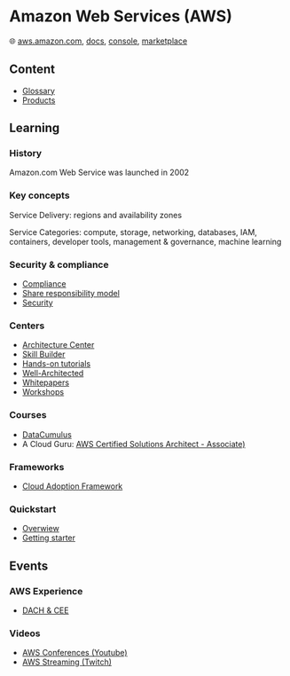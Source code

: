 #  Amazon Web Services (AWS)

🌐 [aws.amazon.com](https://aws.amazon.com/), [docs](https://docs.aws.amazon.com/), [console](https://console.aws.amazon.com/), [marketplace](https://aws.amazon.com/marketplace/)

## Content

* [Glossary](aws-glossary.md)
* [Products](aws-products.md)

## Learning

### History

Amazon.com Web Service was launched in 2002

### Key concepts

Service Delivery: regions and availability zones

Service Categories: compute, storage, networking, databases, IAM, containers, developer tools, management & governance, machine learning

### Security & compliance

* [Compliance](https://aws.amazon.com/compliance/)
* [Share responsibility model](https://aws.amazon.com/compliance/shared-responsibility-model/)
* [Security](https://aws.amazon.com/security/)

### Centers

* [Architecture Center](https://aws.amazon.com/architecture/)
* [Skill Builder](https://skillbuilder.aws/)
* [Hands-on tutorials](https://aws.amazon.com/getting-started/hands-on/)
* [Well-Architected](https://aws.amazon.com/architecture/well-architected/)
* [Whitepapers](https://aws.amazon.com/whitepapers/)
* [Workshops](https://workshops.aws/)

### Courses

* [DataCumulus](https://courses.datacumulus.com/)
* A Cloud Guru: [AWS Certified Solutions Architect - Associate)](https://learn.acloud.guru/course/certified-solutions-architect-associate/overview)

### Frameworks

* [Cloud Adoption Framework](https://aws.amazon.com/cloud-adoption-framework/)

### Quickstart

* [Overwiew](https://docs.aws.amazon.com/whitepapers/latest/aws-overview/introduction.html)
* [Getting starter](https://aws.amazon.com/getting-started)

## Events

### AWS Experience

* [DACH & CEE](https://aws-experience.com/emea/dach-cee/events)

### Videos

* [AWS Conferences (Youtube)](https://www.youtube.com/@AWSEventsChannel)
* [AWS Streaming (Twitch)](https://www.twitch.tv/aws)
